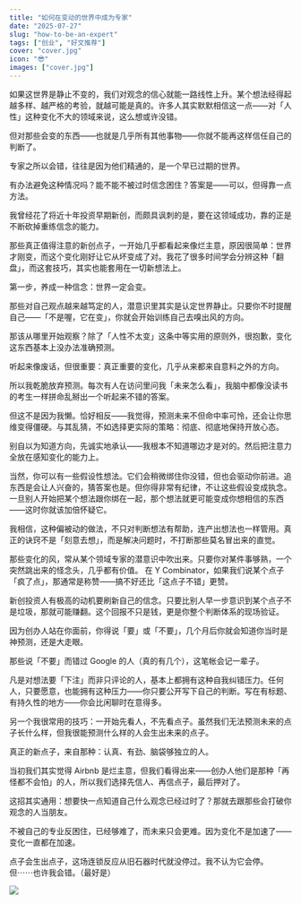 ```yaml
---
title: "如何在变动的世界中成为专家"
date: "2025-07-27"
slug: "how-to-be-an-expert"
tags: ["创业", "好文推荐"]
cover: "cover.jpg"
icon: "😎"
images: ["cover.jpg"]
---
```

如果这世界是静止不变的，我们对观念的信心就能一路线性上升。某个想法经得起越多样、越严格的考验，就越可能是真的。许多人其实默默相信这一点——对「人性」这种变化不大的领域来说，这么想或许没错。



但对那些会变的东西——也就是几乎所有其他事物——你就不能再这样信任自己的判断了。



专家之所以会错，往往是因为他们精通的，是一个早已过期的世界。



有办法避免这种情况吗？能不能不被过时信念困住？答案是——可以，但得靠一点方法。



我曾经花了将近十年投资早期新创，而颇具讽刺的是，要在这领域成功，靠的正是不断砍掉重练信念的能力。



那些真正值得注意的新创点子，一开始几乎都看起来像烂主意，原因很简单：世界才刚变，而这个变化刚好让它从坏变成了对。我花了很多时间学会分辨这种「翻盘」，而这套技巧，其实也能套用在一切新想法上。



第一步，养成一种信念：世界一定会变。



那些对自己观点越来越笃定的人，潜意识里其实是认定世界静止。只要你不时提醒自己——「不是喔，它在变」，你就会开始训练自己去嗅出风的方向。



那该从哪里开始观察？除了「人性不太变」这条中等实用的原则外，很抱歉，变化这东西基本上没办法准确预测。



听起来像废话，但很重要：真正重要的变化，几乎从来都来自意料之外的方向。



所以我乾脆放弃预测。每次有人在访问里问我「未来怎么看」，我脑中都像没读书的考生一样拼命乱掰出一个听起来不错的答案。



但这不是因为我懒。恰好相反——我觉得，预测未来不但命中率可怜，还会让你思维变得僵硬。与其乱猜，不如选择更实际的策略：彻底、彻底地保持开放心态。



别自以为知道方向，先诚实地承认——我根本不知道哪边才是对的。然后把注意力全放在感知变化的能力上。



当然，你可以有一些假设性想法。它们会稍微绑住你没错，但也会驱动你前进。追东西是会让人兴奋的，猜答案也是。但你得非常有纪律，不让这些假设变成执念。
一旦别人开始把某个想法跟你绑在一起，那个想法就更可能变成你想相信的东西——这时你就该加倍怀疑它。



我相信，这种偏被动的做法，不只对判断想法有帮助，连产出想法也一样管用。真正的诀窍不是「刻意去想」，而是解决问题时，不打断那些莫名冒出来的直觉。



那些变化的风，常从某个领域专家的潜意识中吹出来。只要你对某件事够熟，一个突然跳出来的怪念头，几乎都有价值。
在 Y Combinator，如果我们说某个点子「疯了点」，那通常是称赞——搞不好还比「这点子不错」更赞。



新创投资人有极高的动机要刷新自己的信念。只要比别人早一步意识到某个点子不是垃圾，那就可能赚翻。这个回报不只是钱，更是你整个判断体系的现场验证。



因为创办人站在你面前，你得说「要」或「不要」，几个月后你就会知道你当时是神预测，还是大走眼。



那些说「不要」而错过 Google 的人（真的有几个），这笔帐会记一辈子。



凡是对想法要「下注」而非只评论的人，基本上都拥有这种自我纠错压力。任何人，只要愿意，也能拥有这种压力——你只要公开写下自己的判断。写在有标题、有持久性的地方——你会比闲聊时在意得多。



另一个我很常用的技巧：一开始先看人，不先看点子。虽然我们无法预测未来的点子长什么样，但我很能预测什么样的人会生出未来的点子。



真正的新点子，来自那种：认真、有劲、脑袋够独立的人。



当初我们其实觉得 Airbnb 是烂主意，但我们看得出来——创办人他们是那种「再怪都不会怕」的人，所以我们选择先信人、再信点子，最后押对了。



这招其实通用：想要快一点知道自己什么观念已经过时了？那就去跟那些会打破你观念的人当朋友。



不被自己的专业反困住，已经够难了，而未来只会更难。因为变化不是加速了——变化一直都在加速。



点子会生出点子，这场连锁反应从旧石器时代就没停过。我不认为它会停。
但⋯⋯也许我会错。（最好是）




![](https://prod-files-secure.s3.us-west-2.amazonaws.com/112d0858-5090-4d34-a606-b75eb8d65fd2/46476355-9cf3-4e99-9b7a-3531bc426380/1000202064.png?X-Amz-Algorithm=AWS4-HMAC-SHA256&X-Amz-Content-Sha256=UNSIGNED-PAYLOAD&X-Amz-Credential=ASIAZI2LB466Q32VC7CT%2F20250911%2Fus-west-2%2Fs3%2Faws4_request&X-Amz-Date=20250911T211107Z&X-Amz-Expires=3600&X-Amz-Security-Token=IQoJb3JpZ2luX2VjEKX%2F%2F%2F%2F%2F%2F%2F%2F%2F%2FwEaCXVzLXdlc3QtMiJGMEQCIBK4rcXx1k8w946mtU2IsDTPAt5NtosCwWn9VFc8K1QdAiAeAze2dhIWg7lemRJihkmt1rJx%2BV6AlC5UMTHCKNeyeSr%2FAwgeEAAaDDYzNzQyMzE4MzgwNSIMWiAjZ6LUqcxmPpLQKtwD1DExAZ4tJ5X3rVL0h2dHqLgk68sWCUR3hkGFF%2FjZ9GRzGyA2qwGZgZOdATGgUKc%2FLxYv4v%2BPvGuUlfrcMg5D%2FtryKM4whgzRDmk3GzZR%2F8H2Q0NFxSUbg%2BPZpE6%2Bbn6mfaP%2BYj2OCPZYWWAwcKrMxN01BOLiMkZQeT6VkW967PwnVKFAWaxeQT6nS3MtLK7jvgvG0UX5pvyuDgfQkQzoCbpJIAXUrU77AZnUSkwp5CIwlmi6gMHMsHkowhwOnVpsctzVYCbUhOeuJRjC0wCu5sLYqh%2FCYZaaHqdvHQhiPXry%2FM4pyjrNOyZxJ4Qi%2BceMjyEXlf2NIsdNPwL9%2FpzOLD6%2FPeZTM18JmQFS3ABuj56IXtj%2BSA58PyK7nNwdz8tCP7IDfqq4vyjNn73IS78Zg%2FPusgebAS9FRYUffXEBVVknYhK4u%2Fk1IOmpbDczh6OoDPyDbpZBh1y0AntXJxv4cM9j10gnH501I9Nt1R2ULIAMYfN0B7C26bR3FfvIyZBHFkkk5dHcCRj3PD83npFRWW7eCo0%2F%2BhhQuTMNAHAe8hI7T4FOF9AdDKW%2BukaR2hxjigGMGc3787UAahhrKLiU2muNBeoA0yYka%2Bh1%2BMh1Yjd0mSNqN%2F3xaoZI7EYwk%2BiMxgY6pgGnZzdggNr19ArZ8olT2oj%2BRdeTRRtiDypoNKocGq2sYTWs3p11sZuxT83yTNtFXkIUG4swWm4bgEXtlNJrYiPtJkkhGGXNDV5W2UBZjMl6ZeeNfhe0wDYKx7bce5TSjiu2qvru94aQfEmeknJNmGra%2BIyEjaYj76D8%2BqemcwWmc%2B%2FibzL241TNQ9T4Sunkkm8ju8ksdrlDGI8xu9cDg89GmpLUkMk9&X-Amz-Signature=41c465a8fddaebda3922070d681d6fff65b3a0b4048c2e13454761f9802793cd&X-Amz-SignedHeaders=host&x-amz-checksum-mode=ENABLED&x-id=GetObject)

